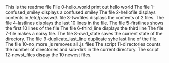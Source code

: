 This is the readme file
File 0-hello_world print out hello world
The file 1-confused_smiley displays a confused smiley
The file 2-hellofile displays contents in /etc/passwd/.
file 3-twofiles displays the contents of 2 files.
The file 4-lastlines displays the last 10 lines in the file.
The file 5-firstlines shows the first 10 lines of the file
The file 6-third_line displays the third line
The file 7-file makes a noisy file.
The file 8-cwd_state saves the current state of the directory.
The file 9-duplicate_last_line duplicate syhe last line of the file.
The file 10-no_more_js removes all .js files
The script 11-directories counts the number of directories and sub-dirs in the current directory.
The script 12-newst_files dispay the 10 newest files.
